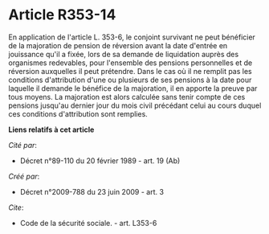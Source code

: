 # Article R353-14

En application de l'article L. 353-6, le conjoint survivant ne peut bénéficier de la majoration de pension de réversion avant
la date d'entrée en jouissance qu'il a fixée, lors de sa demande de liquidation auprès des organismes redevables, pour
l'ensemble des pensions personnelles et de réversion auxquelles il peut prétendre. Dans le cas où il ne remplit pas les
conditions d'attribution d'une ou plusieurs de ses pensions à la date pour laquelle il demande le bénéfice de la majoration,
il en apporte la preuve par tous moyens. La majoration est alors calculée sans tenir compte de ces pensions jusqu'au dernier
jour du mois civil précédant celui au cours duquel ces conditions d'attribution sont remplies.

**Liens relatifs à cet article**

_Cité par_:

  - Décret n°89-110 du 20 février 1989 - art. 19 (Ab)

_Créé par_:

  - Décret n°2009-788 du 23 juin 2009 - art. 3

_Cite_:

  - Code de la sécurité sociale. - art. L353-6
